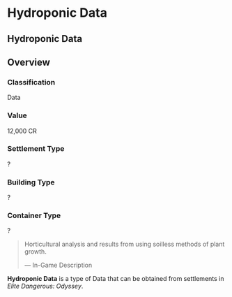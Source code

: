 # Hydroponic Data
## Hydroponic Data

## Overview

### Classification

Data

### Value

12,000 CR

### Settlement Type

?

### Building Type

?

### Container Type

?

> 
> 
> Horticultural analysis and results from using soilless methods of plant growth.
> 
> 
> — In-Game Description
> 

**Hydroponic Data** is a type of Data that can be obtained from settlements in *Elite Dangerous: Odyssey*.